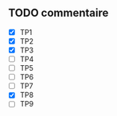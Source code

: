 ## TODO commentaire

- [x] TP1
- [x] TP2
- [x] TP3
- [ ] TP4
- [ ] TP5
- [ ] TP6
- [ ] TP7
- [x] TP8
- [ ] TP9
